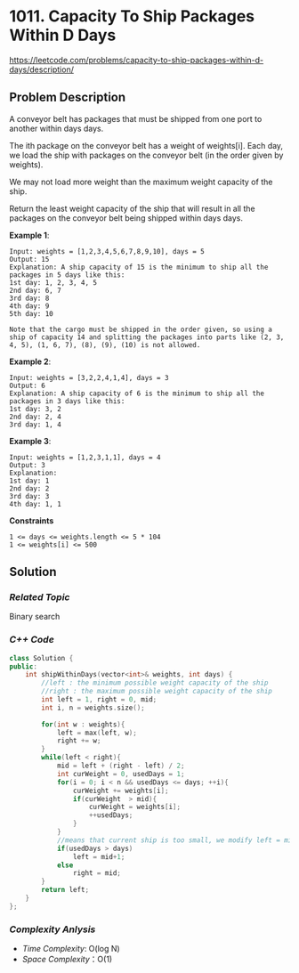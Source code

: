 # 1011. Capacity To Ship Packages Within D Days
https://leetcode.com/problems/capacity-to-ship-packages-within-d-days/description/

## Problem Description

A conveyor belt has packages that must be shipped from one port to another within days days.

The ith package on the conveyor belt has a weight of weights[i]. Each day, we load the ship with packages on the conveyor belt (in the order given by weights). 

We may not load more weight than the maximum weight capacity of the ship.

Return the least weight capacity of the ship that will result in all the packages on the conveyor belt being shipped within days days.


**Example 1**:
```
Input: weights = [1,2,3,4,5,6,7,8,9,10], days = 5
Output: 15
Explanation: A ship capacity of 15 is the minimum to ship all the packages in 5 days like this:
1st day: 1, 2, 3, 4, 5
2nd day: 6, 7
3rd day: 8
4th day: 9
5th day: 10

Note that the cargo must be shipped in the order given, so using a ship of capacity 14 and splitting the packages into parts like (2, 3, 4, 5), (1, 6, 7), (8), (9), (10) is not allowed.
```
**Example 2**:
```
Input: weights = [3,2,2,4,1,4], days = 3
Output: 6
Explanation: A ship capacity of 6 is the minimum to ship all the packages in 3 days like this:
1st day: 3, 2
2nd day: 2, 4
3rd day: 1, 4
```
**Example 3**:
```
Input: weights = [1,2,3,1,1], days = 4
Output: 3
Explanation:
1st day: 1
2nd day: 2
3rd day: 3
4th day: 1, 1
```

**Constraints**
```
1 <= days <= weights.length <= 5 * 104
1 <= weights[i] <= 500
```

## Solution

### _Related Topic_
   Binary search

### _C++ Code_
```cpp
class Solution {
public:
    int shipWithinDays(vector<int>& weights, int days) {
        //left : the minimum possible weight capacity of the ship
        //right : the maximum possible weight capacity of the ship
        int left = 1, right = 0, mid;
        int i, n = weights.size();
        
        for(int w : weights){
            left = max(left, w);
            right += w;
        }
        while(left < right){
            mid = left + (right - left) / 2;
            int curWeight = 0, usedDays = 1;
            for(i = 0; i < n && usedDays <= days; ++i){
                curWeight += weights[i];
                if(curWeight  > mid){
                    curWeight = weights[i];
                    ++usedDays;
                }   
            }
            //means that current ship is too small, we modify left = mid + 1
            if(usedDays > days)
                left = mid+1;
            else
                right = mid;
        }
        return left;       
    }
};
```

### _Complexity Anlysis_
- _Time Complexity_: O(log N)
- _Space Complexity_：O(1)
